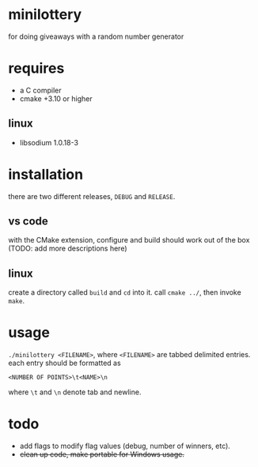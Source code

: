 # minilottery
for doing giveaways with a random number generator

# requires
- a C compiler
- cmake +3.10 or higher
## linux
- libsodium 1.0.18-3

# installation
there are two different releases, `DEBUG` and `RELEASE`.
## vs code
with the CMake extension, configure and build should work out of the box (TODO: add more descriptions here)
## linux
create a directory called `build` and `cd` into it. call `cmake ../`, then invoke `make`.

# usage
`./minilottery <FILENAME>`, where `<FILENAME>` are tabbed delimited entries. each entry should be formatted as
```
<NUMBER OF POINTS>\t<NAME>\n
```
where `\t` and `\n` denote tab and newline.

# todo
- add flags to modify flag values (debug, number of winners, etc).
- ~~clean up code, make portable for Windows usage.~~